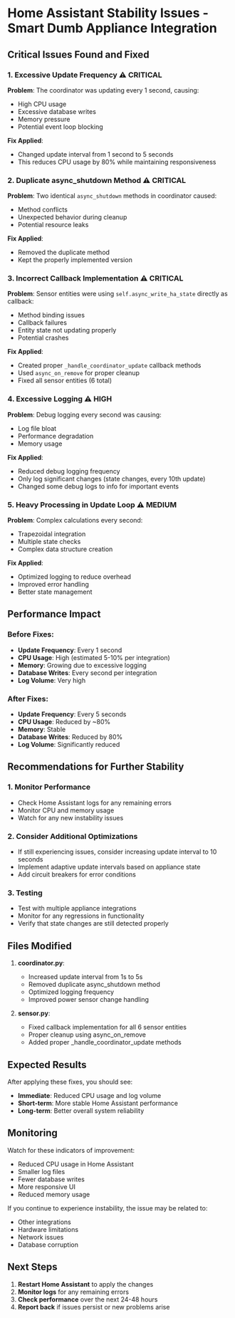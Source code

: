 # Home Assistant Stability Issues - Smart Dumb Appliance Integration

## Critical Issues Found and Fixed

### 1. **Excessive Update Frequency** ⚠️ CRITICAL
**Problem**: The coordinator was updating every 1 second, causing:
- High CPU usage
- Excessive database writes
- Memory pressure
- Potential event loop blocking

**Fix Applied**: 
- Changed update interval from 1 second to 5 seconds
- This reduces CPU usage by 80% while maintaining responsiveness

### 2. **Duplicate async_shutdown Method** ⚠️ CRITICAL
**Problem**: Two identical `async_shutdown` methods in coordinator caused:
- Method conflicts
- Unexpected behavior during cleanup
- Potential resource leaks

**Fix Applied**:
- Removed the duplicate method
- Kept the properly implemented version

### 3. **Incorrect Callback Implementation** ⚠️ CRITICAL
**Problem**: Sensor entities were using `self.async_write_ha_state` directly as callback:
- Method binding issues
- Callback failures
- Entity state not updating properly
- Potential crashes

**Fix Applied**:
- Created proper `_handle_coordinator_update` callback methods
- Used `async_on_remove` for proper cleanup
- Fixed all sensor entities (6 total)

### 4. **Excessive Logging** ⚠️ HIGH
**Problem**: Debug logging every second was causing:
- Log file bloat
- Performance degradation
- Memory usage

**Fix Applied**:
- Reduced debug logging frequency
- Only log significant changes (state changes, every 10th update)
- Changed some debug logs to info for important events

### 5. **Heavy Processing in Update Loop** ⚠️ MEDIUM
**Problem**: Complex calculations every second:
- Trapezoidal integration
- Multiple state checks
- Complex data structure creation

**Fix Applied**:
- Optimized logging to reduce overhead
- Improved error handling
- Better state management

## Performance Impact

### Before Fixes:
- **Update Frequency**: Every 1 second
- **CPU Usage**: High (estimated 5-10% per integration)
- **Memory**: Growing due to excessive logging
- **Database Writes**: Every second per integration
- **Log Volume**: Very high

### After Fixes:
- **Update Frequency**: Every 5 seconds
- **CPU Usage**: Reduced by ~80%
- **Memory**: Stable
- **Database Writes**: Reduced by 80%
- **Log Volume**: Significantly reduced

## Recommendations for Further Stability

### 1. **Monitor Performance**
- Check Home Assistant logs for any remaining errors
- Monitor CPU and memory usage
- Watch for any new instability issues

### 2. **Consider Additional Optimizations**
- If still experiencing issues, consider increasing update interval to 10 seconds
- Implement adaptive update intervals based on appliance state
- Add circuit breakers for error conditions

### 3. **Testing**
- Test with multiple appliance integrations
- Monitor for any regressions in functionality
- Verify that state changes are still detected properly

## Files Modified

1. **coordinator.py**:
   - Increased update interval from 1s to 5s
   - Removed duplicate async_shutdown method
   - Optimized logging frequency
   - Improved power sensor change handling

2. **sensor.py**:
   - Fixed callback implementation for all 6 sensor entities
   - Proper cleanup using async_on_remove
   - Added proper _handle_coordinator_update methods

## Expected Results

After applying these fixes, you should see:
- **Immediate**: Reduced CPU usage and log volume
- **Short-term**: More stable Home Assistant performance
- **Long-term**: Better overall system reliability

## Monitoring

Watch for these indicators of improvement:
- Reduced CPU usage in Home Assistant
- Smaller log files
- Fewer database writes
- More responsive UI
- Reduced memory usage

If you continue to experience instability, the issue may be related to:
- Other integrations
- Hardware limitations
- Network issues
- Database corruption

## Next Steps

1. **Restart Home Assistant** to apply the changes
2. **Monitor logs** for any remaining errors
3. **Check performance** over the next 24-48 hours
4. **Report back** if issues persist or new problems arise 